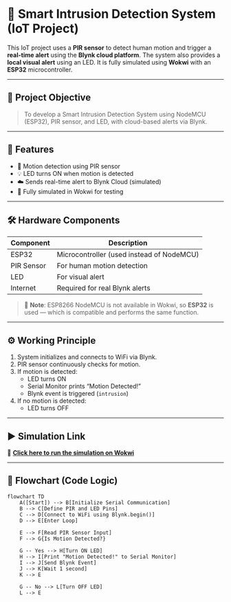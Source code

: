 # 🚨 Smart Intrusion Detection System (IoT Project)

This IoT project uses a **PIR sensor** to detect human motion and trigger a **real-time alert** using the **Blynk cloud platform**. The system also provides a **local visual alert** using an LED. It is fully simulated using **Wokwi** with an **ESP32** microcontroller.

---

## 📌 Project Objective

> To develop a Smart Intrusion Detection System using NodeMCU (ESP32), PIR sensor, and LED, with cloud-based alerts via Blynk.

---

## 🔧 Features

- 🔘 Motion detection using PIR sensor
- 💡 LED turns ON when motion is detected
- ☁️ Sends real-time alert to Blynk Cloud (simulated)
- 🧪 Fully simulated in Wokwi for testing

---

## 🛠️ Hardware Components

| Component     | Description                     |
|--------------|---------------------------------|
| ESP32         | Microcontroller (used instead of NodeMCU) |
| PIR Sensor    | For human motion detection      |
| LED           | For visual alert                |
| Internet      | Required for real Blynk alerts  |

> 📝 **Note**: ESP8266 NodeMCU is not available in Wokwi, so **ESP32** is used — which is compatible and performs the same function.

---

## ⚙️ Working Principle

1. System initializes and connects to WiFi via Blynk.
2. PIR sensor continuously checks for motion.
3. If motion is detected:
   - LED turns ON
   - Serial Monitor prints “Motion Detected!”
   - Blynk event is triggered (`intrusion`)
4. If no motion is detected:
   - LED turns OFF

---

## ▶️ Simulation Link

🔗 **[Click here to run the simulation on Wokwi](https://wokwi.com/projects/399594436845783041)**

---

## 🧠 Flowchart (Code Logic)

```mermaid
flowchart TD
    A([Start]) --> B[Initialize Serial Communication]
    B --> C[Define PIR and LED Pins]
    C --> D[Connect to WiFi using Blynk.begin()]
    D --> E[Enter Loop]

    E --> F[Read PIR Sensor Input]
    F --> G{Is Motion Detected?}

    G -- Yes --> H[Turn ON LED]
    H --> I[Print "Motion Detected!" to Serial Monitor]
    I --> J[Send Blynk Event]
    J --> K[Wait 1 second]
    K --> E

    G -- No --> L[Turn OFF LED]
    L --> E

